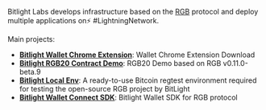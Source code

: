 Bitlight Labs develops infrastructure based on the [RGB](https://rgb.tech/) protocol and deploy multiple applications on⚡️ #LightningNetwork. 

Main projects:
- **[Bitlight Wallet Chrome Extension]**: Wallet Chrome Extension Download
- **[Bitlight RGB20 Contract Demo]**: RGB20 Demo based on RGB v0.11.0-beta.9
- **[Bitlight Local Env]**: A ready-to-use Bitcoin regtest environment required for testing the open-source RGB project by BitLight
- **[Bitlight Wallet Connect SDK]**: Bitlight Wallet SDK for RGB protocol

[Bitlight Wallet Chrome Extension]: https://github.com/bitlightlabs/bitlight-wallet-chrome-extension
[Bitlight RGB20 Contract Demo]: https://github.com/bitlightlabs/bitlight-rgb20-contract
[Bitlight Local Env]: https://github.com/bitlightlabs/bitlight-local-env
[Bitlight Wallet Connect SDK]: https://github.com/bitlightlabs/bitlight-wallet-sdk
